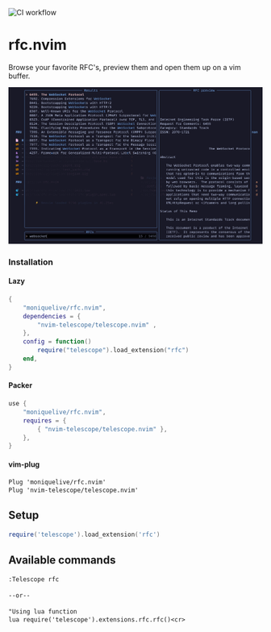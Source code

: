 ![CI workflow](https://github.com/moniquelive/rfc.nvim/actions/workflows/ci.yml/badge.svg?event=push)

# rfc.nvim

Browse your favorite RFC's, preview them and open them up on a vim buffer.

![Screenshot](screenshot.png)

### Installation

#### Lazy

```lua
{
    "moniquelive/rfc.nvim",
    dependencies = {
        "nvim-telescope/telescope.nvim" ,
    },
    config = function()
        require("telescope").load_extension("rfc")
    end,
}

```

#### Packer

```lua
use {
    "moniquelive/rfc.nvim",
    requires = {
        { "nvim-telescope/telescope.nvim" },
    },
}

```

#### vim-plug

```viml
Plug 'moniquelive/rfc.nvim'
Plug 'nvim-telescope/telescope.nvim'

```

## Setup

```lua
require('telescope').load_extension('rfc')

```

## Available commands

```viml
:Telescope rfc

--or--

"Using lua function
lua require('telescope').extensions.rfc.rfc()<cr>

```
